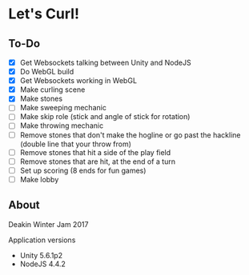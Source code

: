 # Let's Curl!
## To-Do
- [x] Get Websockets talking between Unity and NodeJS
- [x] Do WebGL build
- [x] Get Websockets working in WebGL
- [x] Make curling scene
- [x] Make stones
- [ ] Make sweeping mechanic
- [ ] Make skip role (stick and angle of stick for rotation)
- [ ] Make throwing mechanic
- [ ] Remove stones that don't make the hogline or go past the hackline (double line that your throw from)
- [ ] Remove stones that hit a side of the play field
- [ ] Remove stones that are hit, at the end of a turn
- [ ] Set up scoring (8 ends for fun games)
- [ ] Make lobby

## About
Deakin Winter Jam 2017

Application versions
- Unity 5.6.1p2
- NodeJS 4.4.2